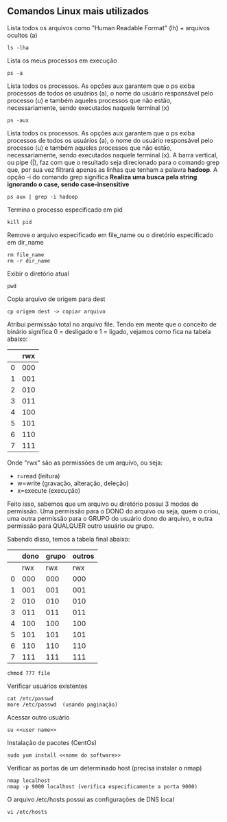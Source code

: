 ## Comandos Linux mais utilizados

Lista todos os arquivos como "Human Readable Format" (lh) + arquivos ocultos (a) 
```
ls -lha
```

Lista os meus processos em execução
```
ps -a 
```

Lista todos os processos. As opções aux garantem que o ps exiba processos de todos os usuários (a), o nome do usuário responsável pelo processo (u) e também aqueles processos que não estão, necessariamente, sendo executados naquele terminal (x)
```
ps -aux
```

Lista todos os processos. As opções aux garantem que o ps exiba processos de todos os usuários (a), o nome do usuário responsável pelo processo (u) e também aqueles processos que não estão, necessariamente, sendo executados naquele terminal (x). A barra vertical, ou pipe (|), faz com que o resultado seja direcionado para o comando grep que, por sua vez filtrará apenas as linhas que tenham a palavra **hadoop**. A opção -i do comando grep significa **Realiza uma busca pela string ignorando o case, sendo case-insensitive**
```
ps aux | grep -i hadoop
```

Termina o processo especificado em pid
```
kill pid
```

Remove o arquivo especificado em file_name ou o diretório especificado em dir_name
```
rm file_name
rm -r dir_name
```

Exibir o diretório atual
```
pwd
```

Copia arquivo de origem para dest
```
cp origem dest -> copiar arquivo
```

Atribui permissão total no arquivo file.
Tendo em mente que o conceito de binário significa 0 = desligado e 1 = ligado, vejamos como fica na tabela abaixo:

| | rwx |
|-|---  |
|0| 000 |
|1| 001 |
|2| 010 |
|3| 011 |
|4| 100 |
|5| 101 |
|6| 110 |
|7| 111 |
 
Onde "rwx" são as permissões de um arquivo, ou seja:
* r=read (leitura)
* w=write (gravação, alteração, deleção)
* x=execute (execução)

Feito isso, sabemos que um arquivo ou diretório possui 3 modos de permissão. Uma permissão para o DONO do arquivo ou seja, quem o criou, uma outra permissão para o GRUPO do usuário dono do arquivo, e outra permissão para QUALQUER outro usuário ou grupo.

Sabendo disso, temos a tabela final abaixo:

|   |dono |grupo |outros|
|---|-----|------|------|
|   | rwx |  rwx |  rwx |
| 0 | 000 |  000 |  000 |
| 1 | 001 |  001 |  001 |
| 2 | 010 |  010 |  010 |
| 3 | 011 |  011 |  011 |
| 4 | 100 |  100 |  100 |
| 5 | 101 |  101 |  101 |
| 6 | 110 |  110 |  110 |
| 7 | 111 |  111 |  111 |

```
chmod 777 file
```

Verificar usuários existentes
```
cat /etc/passwd
more /etc/passwd  (usando paginação)
```

Acessar outro usuário
```
su <<user name>>
```

Instalação de pacotes (CentOs)
```
sudo yum install <<nome do software>>
```

Verificar as portas de um determinado host (precisa instalar o nmap)
```
nmap localhost
nmap -p 9000 localhost (verifica especificamente a porta 9000)
```

O arquivo /etc/hosts possui as configurações de DNS local
```
vi /etc/hosts
```
